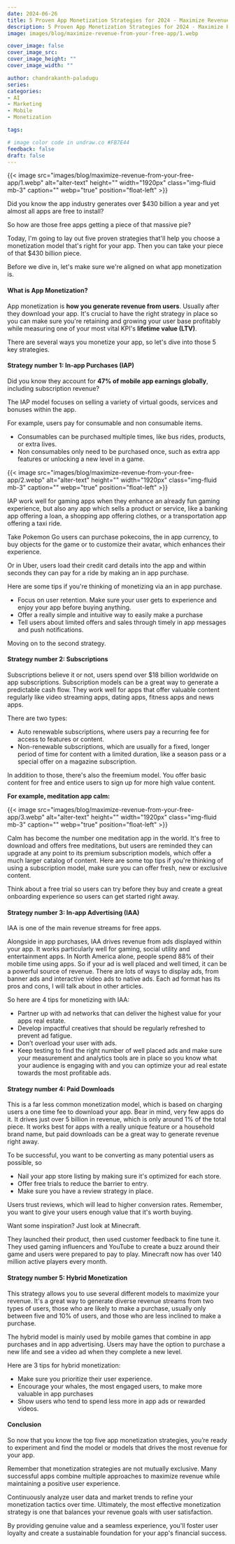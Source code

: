 ```yaml
---
date: 2024-06-26
title: 5 Proven App Monetization Strategies for 2024 - Maximize Revenue from Your Free App
description: 5 Proven App Monetization Strategies for 2024 - Maximize Revenue from Your Free App.
image: images/blog/maximize-revenue-from-your-free-app/1.webp

cover_image: false
cover_image_src: 
cover_image_height: ""
cover_image_width: ""

author: chandrakanth-paladugu
series: 
categories:
- AI
- Marketing
- Mobile
- Monetization

tags:

# image color code in undraw.co #FB7E44 
feedback: false
draft: false
---
```


{{< image src="images/blog/maximize-revenue-from-your-free-app/1.webp" alt="alter-text" height="" width="1920px" class="img-fluid mb-3" caption="" webp="true" position="float-left" >}}


Did you know the app industry generates over $430 billion a year and yet almost all apps are free to install? 

So how are those free apps getting a piece of that massive pie? 

Today, I'm going to lay out five proven strategies that'll help you choose a monetization model that's right for your app. Then you can take your piece of that $430 billion piece. 

Before we dive in, let's make sure we're aligned on what app monetization is.

#### What is App Monetization?

App monetization is **how you generate revenue from users**. Usually after they download your app. It's crucial to have the right strategy in place so you can make sure you're retaining and growing your user base profitably while measuring one of your most vital KPI's **lifetime value (LTV)**.

There are several ways you monetize your app, so let's dive into those 5 key strategies. 

#### Strategy number 1: In-app Purchases (IAP)
Did you know they account for **47% of mobile app earnings globally**, including subscription revenue? 

The IAP model focuses on selling a variety of virtual goods, services and bonuses within the app.

For example, users pay for consumable and non consumable items. 

- Consumables can be purchased multiple times, like bus rides, products, or extra lives.
- Non consumables only need to be purchased once, such as extra app features or unlocking a new level in a game.

{{< image src="images/blog/maximize-revenue-from-your-free-app/2.webp" alt="alter-text" height="" width="1920px" class="img-fluid mb-3" caption="" webp="true" position="float-left" >}}

IAP work well for gaming apps when they enhance an already fun gaming experience, but also any app which sells a product or service, like a banking app offering a loan, a shopping app offering clothes, or a transportation app offering a taxi ride. 

Take Pokemon Go users can purchase pokecoins, the in app currency, to buy objects for the game or to customize their avatar, which enhances their experience. 

Or in Uber, users load their credit card details into the app and within seconds they can pay for a ride by making an in app purchase.

Here are some tips if you're thinking of monetizing via an in app purchase. 

- Focus on user retention. Make sure your user gets to experience and enjoy your app before buying anything.
- Offer a really simple and intuitive way to easily make a purchase
- Tell users about limited offers and sales through timely in app messages and push notifications.

Moving on to the second strategy.

#### Strategy number 2: Subscriptions

Subscriptions believe it or not, users spend over $18 billion worldwide on app subscriptions. Subscription models can be a great way to generate a predictable cash flow. They work well for apps that offer valuable content regularly like video streaming apps, dating apps, fitness apps and news apps.

There are two types: 

- Auto renewable subscriptions, where users pay a recurring fee for access to features or content.
- Non-renewable subscriptions, which are usually for a fixed, longer period of time for content with a limited duration, like a season pass or a special offer on a magazine subscription.

In addition to those, there's also the freemium model. You offer basic content for free and entice users to sign up for more high value content.

**For example, meditation app calm:**

{{< image src="images/blog/maximize-revenue-from-your-free-app/3.webp" alt="alter-text" height="" width="1920px" class="img-fluid mb-3" caption="" webp="true" position="float-left" >}}

Calm has become the number one meditation app in the world. It's free to download and offers free meditations, but users are reminded they can upgrade at any point to its premium subscription models, which offer a much larger catalog of content. Here are some top tips if you're thinking of using a subscription model, make sure you can offer fresh, new or exclusive content.

Think about a free trial so users can try before they buy and create a great onboarding experience so users can get started right away. 

#### Strategy number 3: In-app Advertising (IAA)
IAA is one of the main revenue streams for free apps.

Alongside in app purchases, IAA drives revenue from ads displayed within your app. It works particularly well for gaming, social utility and entertainment apps. In North America alone, people spend 88% of their mobile time using apps. So if your ad is well placed and well timed, it can be a powerful source of revenue. There are lots of ways to display ads, from banner ads and interactive video ads to native ads. Each ad format has its pros and cons, I will talk about in other articles.

So here are 4 tips for monetizing with IAA:

- Partner up with ad networks that can deliver the highest value for your apps real estate.
- Develop impactful creatives that should be regularly refreshed to prevent ad fatigue.
- Don’t overload your user with ads.
- Keep testing to find the right number of well placed ads and make sure your measurement and analytics tools are in place so you know what your audience is engaging with and you can optimize your ad real estate towards the most profitable ads.

#### Strategy number 4: Paid Downloads
This is a far less common monetization model, which is based on charging users a one time fee to download your app. Bear in mind, very few apps do it. It drives just over 5 billion in revenue, which is only around 1% of the total piece. It works best for apps with a really unique feature or a household brand name, but paid downloads can be a great way to generate revenue right away.

To be successful, you want to be converting as many potential users as possible, so 

- Nail your app store listing by making sure it's optimized for each store.
- Offer free trials to reduce the barrier to entry.
- Make sure you have a review strategy in place.

Users trust reviews, which will lead to higher conversion rates. Remember, you want to give your users enough value that it's worth buying. 

Want some inspiration?  Just look at Minecraft.

They launched their product, then used customer feedback to fine tune it. They used gaming influencers and YouTube to create a buzz around their game and users were prepared to pay to play. Minecraft now has over 140 million active players every month.

#### Strategy number 5: Hybrid Monetization

This strategy allows you to use several different models to maximize your revenue. It's a great way to generate diverse revenue streams from two types of users, those who are likely to make a purchase, usually only between five and 10% of users, and those who are less inclined to make a purchase.

The hybrid model is mainly used by mobile games that combine in app purchases and in app advertising. Users may have the option to purchase a new life and see a video ad when they complete a new level. 

Here are 3 tips for hybrid monetization:

- Make sure you prioritize their user experience.
- Encourage your whales, the most engaged users, to make more valuable in app purchases
- Show users who tend to spend less more in app ads or rewarded videos.

#### Conclusion

So now that you know the top five app monetization strategies, you’re ready to experiment and find the model or models that drives the most revenue for your app.

Remember that monetization strategies are not mutually exclusive. Many successful apps combine multiple approaches to maximize revenue while maintaining a positive user experience. 

Continuously analyze user data and market trends to refine your monetization tactics over time.
Ultimately, the most effective monetization strategy is one that balances your revenue goals with user satisfaction. 

By providing genuine value and a seamless experience, you'll foster user loyalty and create a sustainable foundation for your app's financial success.
